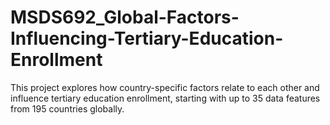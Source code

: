# MSDS692_Global-Factors-Influencing-Tertiary-Education-Enrollment
This project explores how country-specific factors relate to each other and influence tertiary education enrollment, starting with up to 35 data features from 195 countries globally.

